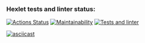 ### Hexlet tests and linter status:
[![Actions Status](https://github.com/rumbks/python-project-lvl3/workflows/hexlet-check/badge.svg)](https://github.com/rumbks/python-project-lvl3/actions)
[![Maintainability](https://api.codeclimate.com/v1/badges/c48d5170d0c4ce77a6d6/maintainability)](https://codeclimate.com/github/rumbks/python-project-lvl3/maintainability)
[![Tests and linter](https://github.com/rumbks/python-project-lvl3/actions/workflows/ci.yml/badge.svg)](https://github.com/rumbks/python-project-lvl3/actions)

[![asciicast](https://asciinema.org/a/tb0JvZLHluPwidlFHQqZSI0m1.svg)](https://asciinema.org/a/tb0JvZLHluPwidlFHQqZSI0m1)